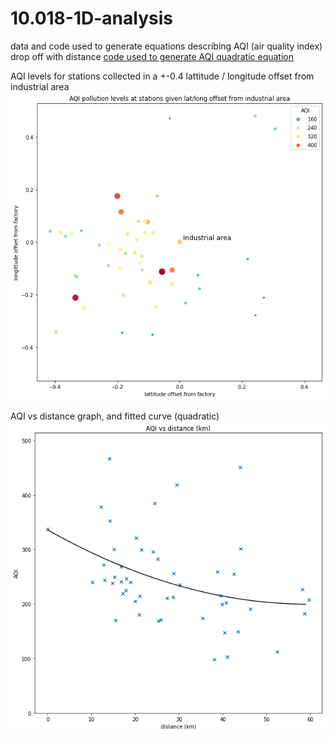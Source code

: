 # 10.018-1D-analysis
data and code used to generate equations describing AQI (air quality index) drop off with distance
[code used to generate AQI quadratic equation](https://github.com/milselarch/10.018-1D-analysis/blob/main/AQI.ipynb)

AQI levels for stations collected in a +-0.4 lattitude / longitude offset from industrial area   
![alt text](https://github.com/milselarch/10.018-1D-analysis/blob/main/map-data-60km-190221.png.png)   

AQI vs distance graph, and fitted curve (quadratic)   
![alt text](https://github.com/milselarch/10.018-1D-analysis/blob/main/aqi-data-60km-190221.png)
